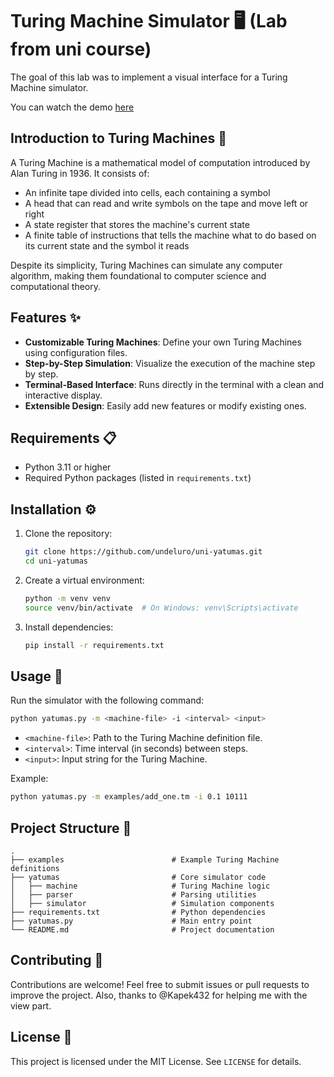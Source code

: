 # Turing Machine Simulator 🖥️ (Lab from uni course)

The goal of this lab was to implement a visual interface for a Turing Machine simulator.

You can watch the demo [here](demo.mp4)

## Introduction to Turing Machines 🧠

A Turing Machine is a mathematical model of computation introduced by Alan Turing in 1936. It consists of:
- An infinite tape divided into cells, each containing a symbol
- A head that can read and write symbols on the tape and move left or right
- A state register that stores the machine's current state
- A finite table of instructions that tells the machine what to do based on its current state and the symbol it reads

Despite its simplicity, Turing Machines can simulate any computer algorithm, making them foundational to computer science and computational theory.

## Features ✨

- **Customizable Turing Machines**: Define your own Turing Machines using configuration files.
- **Step-by-Step Simulation**: Visualize the execution of the machine step by step.
- **Terminal-Based Interface**: Runs directly in the terminal with a clean and interactive display.
- **Extensible Design**: Easily add new features or modify existing ones.

## Requirements 📋

- Python 3.11 or higher
- Required Python packages (listed in `requirements.txt`)

## Installation ⚙️

1. Clone the repository:
    ```bash
    git clone https://github.com/undeluro/uni-yatumas.git
    cd uni-yatumas
    ```

2. Create a virtual environment:
    ```bash
    python -m venv venv
    source venv/bin/activate  # On Windows: venv\Scripts\activate
    ```

3. Install dependencies:
    ```bash
    pip install -r requirements.txt
    ```

## Usage 🚀

Run the simulator with the following command:

```bash
python yatumas.py -m <machine-file> -i <interval> <input>
```

- `<machine-file>`: Path to the Turing Machine definition file.
- `<interval>`: Time interval (in seconds) between steps.
- `<input>`: Input string for the Turing Machine.

Example:
```bash
python yatumas.py -m examples/add_one.tm -i 0.1 10111
```

## Project Structure 📁

```
.
├── examples                        # Example Turing Machine definitions
├── yatumas                         # Core simulator code
│   ├── machine                     # Turing Machine logic
│   ├── parser                      # Parsing utilities
│   ├── simulator                   # Simulation components
├── requirements.txt                # Python dependencies
├── yatumas.py                      # Main entry point
└── README.md                       # Project documentation
```

## Contributing 🤝

Contributions are welcome! Feel free to submit issues or pull requests to improve the project.
Also, thanks to @Kapek432 for helping me with the view part.

## License 📄

This project is licensed under the MIT License. See `LICENSE` for details.
